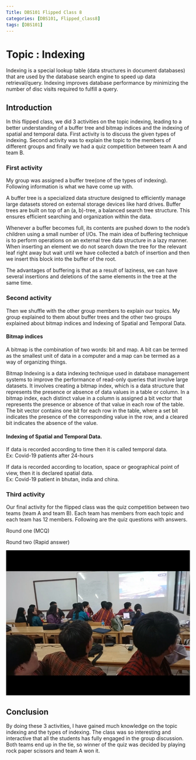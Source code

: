 ```yaml
---
Title: DBS101 Flipped Class 8
categories: [DBS101, Flipped_class8]
tags: [DBS101]
---
```


# Topic : Indexing
Indexing is a special lookup table (data structures in document databases) that are used by the database search engine to speed up data retrieval/query. Indexing improves database performance by minimizing the number of disc visits required to fulfill a query.

## Introduction
In this flipped class, we did 3 activities on the topic indexing, leading to a better understanding of a buffer tree and bitmap indices and the indexing of spatial and temporal data. First activity is to discuss the given types of indexing. Second activity was to explain the topic to the members of different groups and finally we had a quiz competition between team A and team B.

### First activity
My group was assigned a buffer tree(one of the types of indexing). Following information is what we have come up with.

A buffer tree is a specialized data structure designed to efficiently manage large datasets stored on external storage devices like hard drives. Buffer trees are built on top of an (a, b)-tree, a balanced search tree structure. This ensures efficient searching and organization within the data.

Whenever a buffer becomes full, its contents are pushed down to the node’s children using a small number of I/Os. The main idea of buffering technique is to perform operations on an external tree data structure in a lazy manner. When inserting an element we do not search down the tree for the relevant leaf right away but wait until we have collected a batch of insertion and then we insert this block into the buffer of the root.

The advantages of buffering is that as a result of laziness, we can have several insertions and deletions of the same elements in the tree at the same time.

### Second activity 
Then we shuffle with the other group members to explain our topics. My group explained to them about buffer trees and the other two groups explained about bitmap indices and  Indexing of Spatial and Temporal Data.

#### Bitmap indices

A bitmap is the combination of two words: bit and map. A bit can be termed as the smallest unit of data in a computer and a map can be termed as a way of organizing things.

Bitmap Indexing is a data indexing technique used in database management systems to improve the performance of read-only queries that involve large datasets. It involves creating a bitmap index, which is a data structure that represents the presence or absence of data values in a table or column. In a bitmap index, each distinct value in a column is assigned a bit vector that represents the presence or absence of that value in each row of the table. The bit vector contains one bit for each row in the table, where a set bit indicates the presence of the corresponding value in the row, and a cleared bit indicates the absence of the value.

#### Indexing of Spatial and Temporal Data.

If data is recorded according to time then it is called temporal data.<br>
Ex: Covid-19 patients after 24-hours

If data is recorded according to location, space or geographical point of view, then it is declared spatial data.<br>
Ex: Covid-19 patient in bhutan, india and china.

### Third activity
Our final activity for the flipped class was the quiz competition between two teams (team A and team B). Each team has members from each topic and each team has 12 members. Following are the quiz questions with answers.

Round one (MCQ)

Round two (Rapid answer)

![quiz](/pictures/DBS_pictures/quiz.jpg)

## Conclusion
By doing these 3 activities, I have gained much knowledge on the topic indexing and the types of indexing. The class was so interesting and interactive that all the students has fully engaged in the group discussion.
Both teams end up in the tie, so winner of the quiz was decided by playing rock paper scissors and team A won it.
